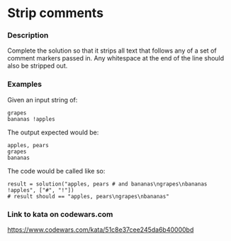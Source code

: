 # Strip comments

### Description
Complete the solution so that it strips all text that follows any of a set of comment markers passed in. Any whitespace at the end of the line should also be stripped out.

### Examples
Given an input string of:

```apples, pears # and bananas
grapes
bananas !apples
```
The output expected would be:
```
apples, pears
grapes
bananas
```
The code would be called like so:
```
result = solution("apples, pears # and bananas\ngrapes\nbananas !apples", ["#", "!"])
# result should == "apples, pears\ngrapes\nbananas"
```

### Link to kata on codewars.com
https://www.codewars.com/kata/51c8e37cee245da6b40000bd
